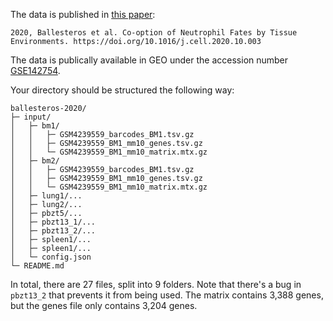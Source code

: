 The data is published in [this paper](https://doi.org/10.1016/j.cell.2020.10.003):

```
2020, Ballesteros et al. Co-option of Neutrophil Fates by Tissue
Environments. https://doi.org/10.1016/j.cell.2020.10.003
```
The data is publically available in GEO under the accession number [GSE142754](https://www.ncbi.nlm.nih.gov/geo/query/acc.cgi?acc=GSE142754).

Your directory should be structured the following way:

```
ballesteros-2020/
├─ input/
│   ├─ bm1/
│   │   ├─ GSM4239559_barcodes_BM1.tsv.gz
│   │   ├─ GSM4239559_BM1_mm10_genes.tsv.gz
│   │   └─ GSM4239559_BM1_mm10_matrix.mtx.gz
│   ├─ bm2/
│   │   ├─ GSM4239559_barcodes_BM1.tsv.gz
│   │   ├─ GSM4239559_BM1_mm10_genes.tsv.gz
│   │   └─ GSM4239559_BM1_mm10_matrix.mtx.gz
│   ├─ lung1/...
│   ├─ lung2/...
│   ├─ pbzt5/...
│   ├─ pbzt13_1/...
│   ├─ pbzt13_2/...
│   ├─ spleen1/...
│   ├─ spleen1/...
│   └─ config.json
└─ README.md
```
In total, there are 27 files, split into 9 folders. Note that there's a bug in `pbzt13_2` that prevents it from being used. The matrix contains 3,388 genes, but the genes file only contains 3,204 genes.